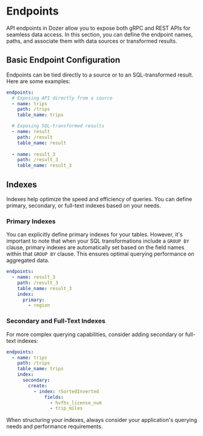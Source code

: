 # Endpoints
API endpoints in Dozer allow you to expose both gRPC and REST APIs for seamless data access. In this section, you can define the endpoint names, paths, and associate them with data sources or transformed results.

## Basic Endpoint Configuration

Endpoints can be tied directly to a source or to an SQL-transformed result. Here are some examples:

```yaml
endpoints:
  # Exposing API directly from a source
  - name: trips
    path: /trips
    table_name: trips

  # Exposing SQL-transformed results
  - name: result
    path: /result
    table_name: result
    
  - name: result_3
    path: /result_3
    table_name: result_3
```

## Indexes

Indexes help optimize the speed and efficiency of queries. You can define primary, secondary, or full-text indexes based on your needs.

### Primary Indexes
You can explicitly define primary indexes for your tables. However, it's important to note that when your SQL transformations include a `GROUP BY` clause, primary indexes are automatically set based on the field names within that `GROUP BY` clause. This ensures optimal querying performance on aggregated data.

```yaml
endpoints:
  - name: result_3
    path: /result_3
    table_name: result_3
    index:
      primary:
        - region
```

### Secondary and Full-Text Indexes

For more complex querying capabilities, consider adding secondary or full-text indexes:

```yaml
endpoints:
  - name: trips
    path: /trips
    table_name: trips
    index:
      secondary:
        create:
          - index: !SortedInverted
              fields:
                - hvfhs_license_num
                - trip_miles
```

When structuring your indexes, always consider your application's querying needs and performance requirements.
